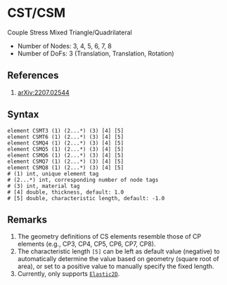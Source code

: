 # CST/CSM

Couple Stress Mixed Triangle/Quadrilateral

* Number of Nodes: 3, 4, 5, 6, 7, 8
* Number of DoFs: 3 (Translation, Translation, Rotation)

## References

1. [arXiv:2207.02544](https://arxiv.org/abs/2207.02544)

## Syntax

```text
element CSMT3 (1) (2...*) (3) [4] [5]
element CSMT6 (1) (2...*) (3) [4] [5]
element CSMQ4 (1) (2...*) (3) [4] [5]
element CSMQ5 (1) (2...*) (3) [4] [5]
element CSMQ6 (1) (2...*) (3) [4] [5]
element CSMQ7 (1) (2...*) (3) [4] [5]
element CSMQ8 (1) (2...*) (3) [4] [5]
# (1) int, unique element tag
# (2...*) int, corresponding number of node tags
# (3) int, material tag
# [4] double, thickness, default: 1.0
# [5] double, characteristic length, default: -1.0
```

## Remarks

1. The geometry definitions of CS elements resemble those of CP elements (e.g., CP3, CP4, CP5, CP6, CP7, CP8).
2. The characteristic length `[5]` can be left as default value (negative) to automatically determine the value 
   based on geometry (square root of area), or set to a positive value to manually specify the fixed length.
3. Currently, only supports [`Elastic2D`](../../Material/Material2D/Elastic2D.md).
